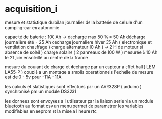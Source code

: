 # acquisition_i
mesure et statistique du bilan journalier de la batterie de cellule d'un camping-car en autonomie

capacité de baterie : 100 Ah -> decharge max 50 % = 50 Ah
décharge journalière été = 25 Ah
decharge journaliere hiver 35 Ah ( electronique et ventilation chauffage )
charge alternateur 10 Ah ( -> 2 H de moteur si absence de soleil )
charge solaire ( 2 panneaux de 100 W ) mesurée à 10 Ah le 21 juin ensoleillé au centre de la france

mesure du courant de charge et decharge par un capteur a effet hall ( LEM LA55-P ) couplé a un montage a amplis operationnels
l'echelle de mesure est de 0 - 5v pour -11A - 11A

les calculs et statistiques sont effectués par un AVR328P ( arduino ) synchronisé par un module DS3231

les donnees sont envoyees a l utilisateur par la liaison serie via un module bluetooth au format csv
un menu permet de parametrer les variables modifiables en eeprom et la mise a l heure rtc
